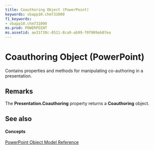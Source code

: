 ```yaml
---
title: Coauthoring Object (PowerPoint)
keywords: vbapp10.chm731000
f1_keywords:
- vbapp10.chm731000
ms.prod: POWERPOINT
ms.assetid: ae31f38c-0511-8ca9-ab99-f0f009eb07ea
---
```



# Coauthoring Object (PowerPoint)

Contains properties and methods for manipulating co-authoring in a presentation.


## Remarks

The  **Presentation.Coauthoring** property returns a **Coauthoring** object.


## See also


#### Concepts


[PowerPoint Object Model Reference](object-model-powerpoint-vba-reference.md)

